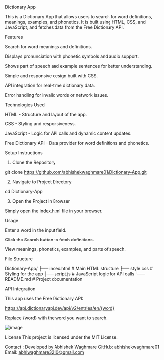 Dictionary App

This is a Dictionary App that allows users to search for word definitions, meanings, examples, and phonetics. It is built using HTML, CSS, and JavaScript, and fetches data from the Free Dictionary API.

Features

Search for word meanings and definitions.

Displays pronunciation with phonetic symbols and audio support.

Shows part of speech and example sentences for better understanding.

Simple and responsive design built with CSS.

API integration for real-time dictionary data.

Error handling for invalid words or network issues.

Technologies Used

HTML - Structure and layout of the app.

CSS - Styling and responsiveness.

JavaScript - Logic for API calls and dynamic content updates.

Free Dictionary API - Data provider for word definitions and phonetics.

Setup Instructions

1. Clone the Repository

git clone https://github.com/abhishekwaghmare01/Dictionary-App.git

2. Navigate to Project Directory

cd Dictionary-App

3. Open the Project in Browser

Simply open the index.html file in your browser.

Usage

Enter a word in the input field.

Click the Search button to fetch definitions.

View meanings, phonetics, examples, and parts of speech.

File Structure

Dictionary-App/
├── index.html      # Main HTML structure
├── style.css       # Styling for the app
├── script.js       # JavaScript logic for API calls
└── README.md       # Project documentation

API Integration

This app uses the Free Dictionary API:

https://api.dictionaryapi.dev/api/v2/entries/en/{word}

Replace {word} with the word you want to search.

![image](https://github.com/user-attachments/assets/00f82dae-c11d-40a4-ae2a-7a030feb0711)




License
This project is licensed under the MIT License.

Contact :
Developed by Abhishek Waghmare
GitHub: abhishekwaghmare01
Email: abhiwaghmare3210@gmail.com
